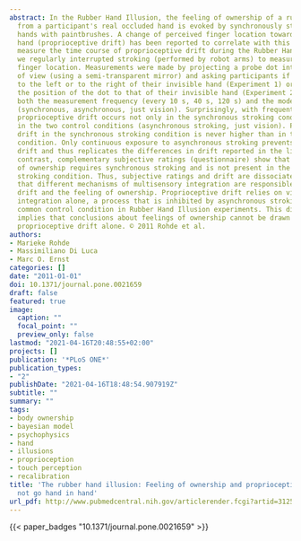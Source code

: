 ```yaml
---
abstract: In the Rubber Hand Illusion, the feeling of ownership of a rubber hand displaced
  from a participant's real occluded hand is evoked by synchronously stroking both
  hands with paintbrushes. A change of perceived finger location towards the rubber
  hand (proprioceptive drift) has been reported to correlate with this illusion. To
  measure the time course of proprioceptive drift during the Rubber Hand Illusion,
  we regularly interrupted stroking (performed by robot arms) to measure perceived
  finger location. Measurements were made by projecting a probe dot into the field
  of view (using a semi-transparent mirror) and asking participants if the dot is
  to the left or to the right of their invisible hand (Experiment 1) or to adjust
  the position of the dot to that of their invisible hand (Experiment 2). We varied
  both the measurement frequency (every 10 s, 40 s, 120 s) and the mode of stroking
  (synchronous, asynchronous, just vision). Surprisingly, with frequent measurements,
  proprioceptive drift occurs not only in the synchronous stroking condition but also
  in the two control conditions (asynchronous stroking, just vision). Proprioceptive
  drift in the synchronous stroking condition is never higher than in the just vision
  condition. Only continuous exposure to asynchronous stroking prevents proprioceptive
  drift and thus replicates the differences in drift reported in the literature. By
  contrast, complementary subjective ratings (questionnaire) show that the feeling
  of ownership requires synchronous stroking and is not present in the asynchronous
  stroking condition. Thus, subjective ratings and drift are dissociated. We conclude
  that different mechanisms of multisensory integration are responsible for proprioceptive
  drift and the feeling of ownership. Proprioceptive drift relies on visuoproprioceptive
  integration alone, a process that is inhibited by asynchronous stroking, the most
  common control condition in Rubber Hand Illusion experiments. This dissociation
  implies that conclusions about feelings of ownership cannot be drawn from measuring
  proprioceptive drift alone. © 2011 Rohde et al.
authors:
- Marieke Rohde
- Massimiliano Di Luca
- Marc O. Ernst
categories: []
date: "2011-01-01"
doi: 10.1371/journal.pone.0021659
draft: false
featured: true
image:
  caption: ""
  focal_point: ""
  preview_only: false
lastmod: "2021-04-16T20:48:55+02:00"
projects: []
publication: '*PLoS ONE*'
publication_types:
- "2"
publishDate: "2021-04-16T18:48:54.907919Z"
subtitle: ""
summary: ""
tags:
- body ownership
- bayesian model
- psychophysics
- hand
- illusions
- proprioception
- touch perception
- recalibration
title: 'The rubber hand illusion: Feeling of ownership and proprioceptive drift Do
  not go hand in hand'
url_pdf: http://www.pubmedcentral.nih.gov/articlerender.fcgi?artid=3125296&tool=pmcentrez&rendertype=abstract
---
```

{{< paper_badges "10.1371/journal.pone.0021659" >}}
